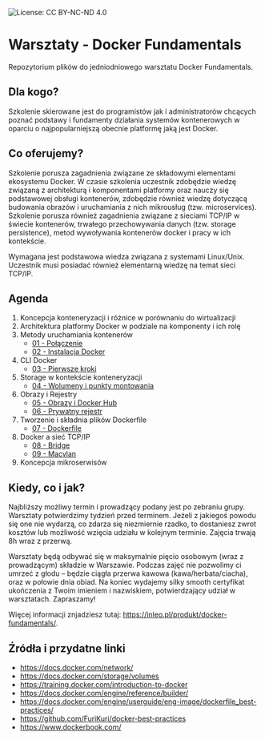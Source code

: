 ![License: CC BY-NC-ND 4.0](https://img.shields.io/badge/License-CC%20BY--NC--ND%204.0-lightgrey.svg)

# Warsztaty - Docker Fundamentals
Repozytorium plików do jedniodniowego warsztatu Docker Fundamentals.

## Dla kogo?

Szkolenie skierowane jest do programistów jak i administratorów chcących poznać podstawy i fundamenty działania systemów kontenerowych w oparciu o najpopularniejszą obecnie platformę jaką jest Docker.

## Co oferujemy?

Szkolenie porusza zagadnienia związane ze składowymi elementami ekosystemu Docker. W czasie szkolenia uczestnik zdobędzie wiedzę związaną z architekturą i komponentami platformy oraz nauczy się podstawowej obsługi kontenerów, zdobędzie również wiedzę dotyczącą budowania obrazów i uruchamiania z nich mikrousług (tzw. microservices). Szkolenie porusza również zagadnienia związane z sieciami TCP/IP w świecie kontenerów, trwałego przechowywania danych (tzw. storage persistence), metod wywoływania kontenerów docker i pracy w ich kontekście.

Wymagana jest podstawowa wiedza związana z systemami Linux/Unix. Uczestnik musi posiadać również elementarną wiedzę na temat sieci TCP/IP.

## Agenda

1.	Koncepcja konteneryzacji i różnice w porównaniu do wirtualizacji
2.	Architektura platformy Docker w podziale na komponenty i ich rolę
3.	Metody uruchamiania kontenerów
    * [01 - Połączenie](https://github.com/inleo-pl/Warsztaty-Docker-Fundamentals/blob/master/01-Polaczenie.md)
    * [02 - Instalacja Docker](https://github.com/inleo-pl/Warsztaty-Docker-Fundamentals/blob/master/02-Instalacja-Docker.md)
4.	CLI Docker
    * [03 - Pierwsze kroki](https://github.com/inleo-pl/Warsztaty-Docker-Fundamentals/blob/master/03-Pierwsze-kroki.md)
5.	Storage w kontekście konteneryzacji
    * [04 - Wolumeny i punkty montowania](https://github.com/inleo-pl/Warsztaty-Docker-Fundamentals/blob/master/04-Wolumeny-i-punkty-montowania.md)
6.	Obrazy i Rejestry
    * [05 - Obrazy i Docker Hub](https://github.com/inleo-pl/Warsztaty-Docker-Fundamentals/blob/master/05-Obrazy-i-Docker-Hub.md)
    * [06 - Prywatny rejestr](https://github.com/inleo-pl/Warsztaty-Docker-Fundamentals/blob/master/06-Prywatny-rejestr.md)
7.	Tworzenie i składnia plików Dockerfile
    * [07 - Dockerfile](https://github.com/inleo-pl/Warsztaty-Docker-Fundamentals/blob/master/07-Dockerfile.md)
8.	Docker a sieć TCP/IP
    * [08 - Bridge](https://github.com/inleo-pl/Warsztaty-Docker-Fundamentals/blob/master/08-Bridge.md)
    * [09 - Macvlan](https://github.com/inleo-pl/Warsztaty-Docker-Fundamentals/blob/master/09-Macvlan.md)
9.	Koncepcja mikroserwisów

## Kiedy, co i jak?

Najbliższy możliwy termin i prowadzący podany jest po zebraniu grupy. Warsztaty potwierdzimy tydzień przed terminem. Jeżeli z jakiegoś powodu się one nie wydarzą, co zdarza się niezmiernie rzadko, to dostaniesz zwrot kosztów lub możliwość wzięcia udziału w kolejnym terminie. Zajęcia trwają 8h wraz z przerwą.

Warsztaty będą odbywać się w maksymalnie pięcio osobowym (wraz z prowadzącym) składzie w Warszawie. Podczas zajęć nie pozwolimy ci umrzeć z głodu – będzie ciągła przerwa kawowa (kawa/herbata/ciacha), oraz w połowie dnia obiad. Na koniec wydajemy silky smooth certyfikat ukończenia z Twoim imieniem i nazwiskiem, potwierdzający udział w warsztatach. Zapraszamy!

Więcej informacji znjadziesz tutaj: https://inleo.pl/produkt/docker-fundamentals/.

## Źródła i przydatne linki

 * https://docs.docker.com/network/
 * https://docs.docker.com/storage/volumes
 * https://training.docker.com/introduction-to-docker
 * https://docs.docker.com/engine/reference/builder/
 * https://docs.docker.com/engine/userguide/eng-image/dockerfile_best-practices/
 * https://github.com/FuriKuri/docker-best-practices
 * https://www.dockerbook.com/
